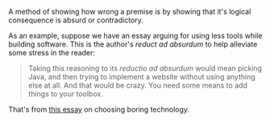 A method of showing how wrong a premise is by showing that it's logical consequence is absurd or contradictory.

As an example, suppose we have an essay arguing for using less tools while building software. This is the author's *reduct ad absurdum* to help alleviate some stress in the reader:

> Taking this reasoning to its _reductio ad absurdum_ would mean picking Java, and then trying to implement a website without using anything else at all. And that would be crazy. You need some means to add things to your toolbox.

That's from [this essay](https://mcfunley.com/choose-boring-technology) on choosing boring technology.